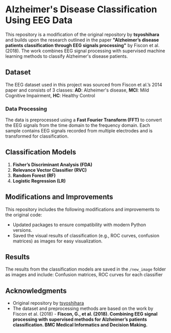 # Alzheimer's Disease Classification Using EEG Data

This repository is a modification of the original repository by **tsyoshihara** and builds upon the research outlined in the paper **"Alzheimer’s disease patients classification through EEG signals processing"** by Fiscon et al. (2018). The work combines EEG signal processing with supervised machine learning methods to classify Alzheimer's disease patients.

## Dataset
The EEG dataset used in this project was sourced from Fiscon et al.’s 2014 paper and consists of 3 classes: **AD**: Alzheimer's disease, **MCI**: Mild Cognitive Impairment, **HC**: Healthy Control

### Data Processing
The data is preprocessed using a **Fast Fourier Transform (FFT)** to convert the EEG signals from the time domain to the frequency domain. Each sample contains EEG signals recorded from multiple electrodes and is transformed for classification.

## Classification Models
1. **Fisher’s Discriminant Analysis (FDA)**
2. **Relevance Vector Classifier (RVC)**
3. **Random Forest (RF)**
4. **Logistic Regression (LR)**

## Modifications and Improvements
This repository includes the following modifications and improvements to the original code:
- Updated packages to ensure compatibility with modern Python versions.
- Saved the visual results of classification (e.g., ROC curves, confusion matrices) as images for easy visualization.

## Results
The results from the classification models are saved in the `/new_image` folder as images and include: Confusion matrices, ROC curves for each classifier

## Acknowledgments
- Original repository by [tsyoshihara]([https://github.com/tsyoshihara](https://github.com/tsyoshihara))
- The dataset and preprocessing methods are based on the work by Fiscon et al. (2018) - **Fiscon, G., et al. (2018). Combining EEG signal processing with supervised methods for Alzheimer’s patients classification. BMC Medical Informatics and Decision Making.**
